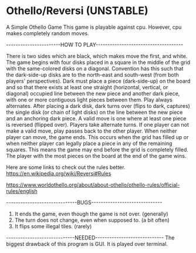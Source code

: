 # Othello/Reversi (UNSTABLE)
A Simple Othello Game
This game is playable against cpu. However, cpu makes completely random moves.

-----------------------HOW TO PLAY-------------------------------------

There is two sides which are black, which makes move the first, and white.
The game begins with four disks placed in a square in the middle of the grid with the same-colored disks on a diagonal.
Convention has this such that the dark-side-up disks are to the north-east and south-west (from both players' perspectives).
Dark must place a piece (dark-side-up) on the board and so that there exists at least one straight (horizontal, vertical, or diagonal) occupied line between the new piece and another dark piece, with one or more contiguous light pieces between them.
Play always alternates. After placing a dark disk, dark turns over (flips to dark, captures) the single disk (or chain of light disks) on the line between the new piece and an anchoring dark piece.
A valid move is one where at least one piece is reversed (flipped over).
Players take alternate turns. If one player can not make a valid move, play passes back to the other player. When neither player can move, the game ends.
This occurs when the grid has filled up or when neither player can legally place a piece in any of the remaining squares.
This means the game may end before the grid is completely filled.
The player with the most pieces on the board at the end of the game wins.

Here are some links to check out the rules better.
https://en.wikipedia.org/wiki/Reversi#Rules

https://www.worldothello.org/about/about-othello/othello-rules/official-rules/english


------------------------------BUGS------------------------------
1) It ends the game, even though the game is not over. (generally)
2) The turn does not change, even when supposed to. (a bit often)
3) It flips some illegal tiles. (rarely)


-----------------------------NEEDED-----------------------------
The biggest drawback of this program is GUI.
It is played over terminal.
